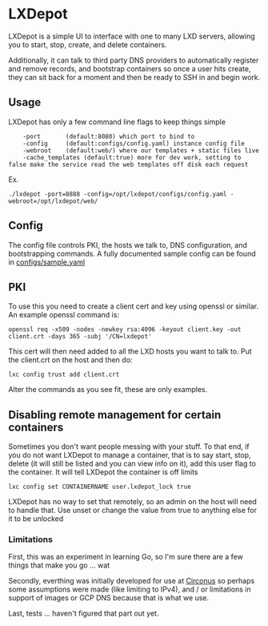 # LXDepot

LXDepot is a simple UI to interface with one to many LXD servers, allowing you to start, stop, create, and delete containers.

Additionally, it can talk to third party DNS providers to automatically register and remove records, and bootstrap containers so once a user hits create, they can sit back for a moment and then be ready to SSH in and begin work.

## Usage

LXDepot has only a few command line flags to keep things simple
```
    -port       (default:8080) which port to bind to
    -config     (default:configs/config.yaml) instance config file
    -webroot    (default:web/) where our templates + static files live
    -cache_templates (default:true) more for dev work, setting to false make the service read the web templates off disk each request
```

Ex.
```
./lxdepot -port=8888 -config=/opt/lxdepot/configs/config.yaml -webroot=/opt/lxdepot/web/
```

## Config

The config file controls PKI, the hosts we talk to, DNS configuration, and bootstrapping commands.  A fully documented sample config can be found in [configs/sample.yaml](configs/sample.yaml)

## PKI

To use this you need to create a client cert and key using openssl or similar.  An example openssl command is:
```
openssl req -x509 -nodes -newkey rsa:4096 -keyout client.key -out client.crt -days 365 -subj '/CN=lxdepot'
```

This cert will then need added to all the LXD hosts you want to talk to.  Put the client.crt on the host and then do:
```
lxc config trust add client.crt
```

Alter the commands as you see fit, these are only examples.

## Disabling remote management for certain containers

Sometimes you don't want people messing with your stuff.  To that end, if you do not want LXDepot to manage a container, that is to say start, stop, delete (it will still be listed and you can view info on it), add this user flag to the container.  It will tell LXDepot the container is off limits
```
lxc config set CONTAINERNAME user.lxdepot_lock true
```

LXDepot has no way to set that remotely, so an admin on the host will need to handle that.  Use unset or change the value from true to anything else for it to be unlocked

### Limitations

First, this was an experiment in learning Go, so I'm sure there are a few things that make you go ... wat

Secondly, everthing was initially developed for use at [Circonus](https://www.circonus.com) so perhaps some assumptions were made (like limiting to IPv4), and / or limitations in support of images or GCP DNS because that is what we use.

Last, tests ... haven't figured that part out yet.
